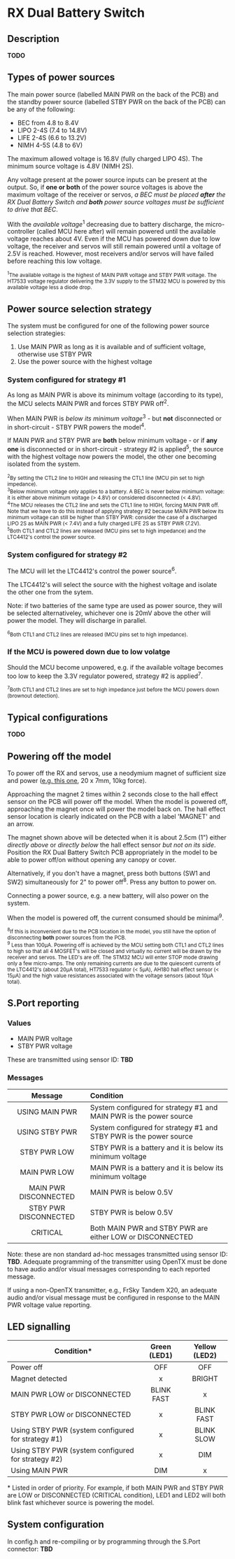 # RX Dual Battery Switch

## Description

**TODO**

## Types of power sources

The main power source (labelled MAIN PWR on the back of the PCB) and the standby power source (labelled STBY PWR on the back of the PCB) can be any of the following:

- BEC from 4.8 to 8.4V
- LIPO 2-4S (7.4 to 14.8V)
- LIFE 2-4S (6.6 to 13.2V)
- NIMH 4-5S (4.8 to 6V)

The maximum allowed voltage is 16.8V (fully charged LIPO 4S). The minimum source voltage is 4.8V (NIMH 2S).

Any voltage present at the power source inputs can be present at the output. So, if **one or both** of the power source voltages is above the maximum voltage of the receiver or servos, *a BEC must be placed **after** the RX Dual Battery Switch and **both** power source voltages must be sufficient to drive that BEC*.

With the *available voltage*<sup>1</sup> decreasing due to battery discharge, the micro-controller (called MCU here after) will remain powered until the available voltage reaches about 4V. Even if the MCU has powered down due to low voltage, the receiver and servos will still remain powered until a voltage of 2.5V is reached. However, most receivers and/or servos will have failed before reaching this low voltage.

<sub><sup>1</sup>The available voltage is the highest of MAIN PWR voltage and STBY PWR voltage. The HT7533 voltage regulator delivering the 3.3V supply to the STM32 MCU is powered by this available voltage less a diode drop.</sub><br/>

## Power source selection strategy

The system must be configured for one of the following power source selection strategies:

1. Use MAIN PWR as long as it is available and of sufficient voltage, otherwise use STBY PWR
2. Use the power source with the highest voltage

### System configured for strategy #1

As long as MAIN PWR is above its minimum voltage (according to its type), the MCU selects MAIN PWR and forces STBY PWR off<sup>2</sup>.

When MAIN PWR is *below its minimum voltage*<sup>3</sup> - but **not** disconnected or in short-circuit - STBY PWR powers the model<sup>4</sup>.

If MAIN PWR and STBY PWR are **both** below minimum voltage  - or if **any one** is disconnected or in short-circuit -  strategy #2 is applied<sup>5</sup>, the source with the highest voltage now powers the model, the other one becoming isolated from the system.

<sub><sup>2</sup>By setting the CTL2 line to HIGH and releasing the CTL1 line (MCU pin set to high impedance).</sub><br/>
<sub><sup>3</sup>Below minimum voltage only applies to a battery. A BEC is never below minimum voltage: it is either above minimum voltage (> 4.8V) or considered disconnected (< 4.8V).</sub><br/>
<sub><sup>4</sup>The MCU releases the CTL2 line and sets the CTL1 line to HIGH, forcing MAIN PWR off. Note that we have to do this instead of applying strategy #2 because MAIN PWR below its minimum voltage can still be higher than STBY PWR: consider the case of a discharged LIPO 2S as MAIN PWR (< 7.4V) and a fully charged LIFE 2S as STBY PWR (7.2V).</sub><br/>
<sub><sup>5</sup>Both CTL1 and CTL2 lines are released (MCU pins set to high impedance) and the LTC4412's control the power source.</sub><br/>

### System configured for strategy #2

The MCU will let the LTC4412's control the power source<sup>6</sup>. 

The LTC4412's will select the source with the highest voltage and isolate the other one from the sytem.

Note: if two batteries of the same type are used as power source, they will be selected alternativeley, whichever one is 20mV above the other will power the model. They will discharge in parallel.

<sub><sup>6</sup>Both CTL1 and CTL2 lines are released (MCU pins set to high impedance).</sub><br/>

### If the MCU is powered down due to low volatge

Should the MCU become unpowered, e.g. if the available voltage becomes too low to keep the 3.3V regulator powered, strategy #2 is applied<sup>7</sup>.

<sub><sup>7</sup>Both CTL1 and CTL2 lines are set to high impedance just before the MCU powers down (brownout detection).</sub><br/>

## Typical configurations

**TODO**

## Powering off the model

To power off the RX and servos, use a neodymium magnet of sufficient size and power ([e.g. this one](https://www.amazon.de/-/en/Magnetpro-Countersunk-Magnet-Cushions-Capsule/dp/B08K39Q1DL/ref=pd_sbs_1/261-1102478-9650911?pd_rd_w=4NK6S&pf_rd_p=b1c388c3-48c2-4960-8532-fa8f1477aee9&pf_rd_r=2AJZ6JFC8H0XXN0D8038&pd_rd_r=500284af-6c54-4b1d-af8f-a95a1c957906&pd_rd_wg=SNuGS&pd_rd_i=B08K39Q1DL&psc=1), 20 x 7mm, 10kg force).

Approaching the magnet 2 times within 2 seconds close to the hall effect sensor on the PCB will power off the model. When the model is powered off, approaching the magnet once will power the model back on. The hall effect sensor location is clearly indicated on the PCB with a label 'MAGNET' and an arrow. 

The magnet shown above will be detected when it is about 2.5cm (1") either *directly above* or *directly below* the hall effect sensor *but not on its side*. Position the RX Dual Battery Switch PCB appropriately in the model to be able to power off/on without opening any canopy or cover.

Alternatively, if you don't have a magnet, press both buttons (SW1 and SW2) simultaneously for 2" to power off<sup>8</sup>. Press any button to power on.

Connecting a power source, e.g. a new battery, will also power on the system.

When the model is powered off, the current consumed should be minimal<sup>9</sup>.

<sub><sup>8</sup>If this is inconvenient due to the PCB location in the model, you still have the option of disconnecting **both** power sources from the PCB.</sub><br/>
<sub><sup>9</sup> Less than 100µA. Powering off is achieved by the MCU setting both CTL1 and CTL2 lines to high so that all 4 MOSFET's will be closed and virtually no current will be drawn by the receiver and servos. The LED's are off. The STM32 MCU will enter STOP mode drawing only a few micro-amps. The only remaining currents are due to the quiescent currents of the LTC4412's (about 20µA total), HT7533 regulator (< 5µA), AH180 hall effect sensor (< 15µA) and the high value resistances associated with the voltage sensors (about 10µA total).</sub><br/>

## S.Port reporting

### Values

- MAIN PWR voltage
- STBY PWR voltage

These are transmitted using sensor ID: **TBD**

### Messages

| Message               | Condition                                                          |
| :-------------------: | :----------------------------------------------------------------- |
| USING MAIN PWR        | System configured for strategy #1 and MAIN PWR is the power source |
| USING STBY PWR        | System configured for strategy #1 and STBY PWR is the power source |
| STBY PWR LOW          | STBY PWR is a battery and it is below its minimum voltage          |
| MAIN PWR LOW          | MAIN PWR is a battery and it is below its minimum voltage          |
| MAIN PWR DISCONNECTED | MAIN PWR is below 0.5V                                             |
| STBY PWR DISCONNECTED | STBY PWR is below 0.5V                                             |
| CRITICAL              | Both MAIN PWR and STBY PWR are either LOW or DISCONNECTED          |

Note: these are non standard ad-hoc messages transmitted using sensor ID: **TBD**.
Adequate programming of the transmitter using OpenTX must be done to have audio and/or visual messages corresponding to each reported message.

If using a non-OpenTX transmitter, e.g., FrSky Tandem X20, an adequate audio and/or visual message must be configured in response to the MAIN PWR voltage value reporting.

## LED signalling

| Condition*                                         | Green (LED1)  | Yellow (LED2) |
| -------------------------------------------------- | :----------:  | :-----------: |
| Power off                                          |      OFF      |      OFF      |
| Magnet detected                                    |       x       |     BRIGHT    |
| MAIN PWR LOW or DISCONNECTED                       |   BLINK FAST  |       x       |
| STBY PWR LOW or DISCONNECTED                       |       x       |   BLINK FAST  |
| Using STBY PWR (system configured for strategy #1) |       x       |   BLINK SLOW  |
| Using STBY PWR (system configured for strategy #2) |       x       |      DIM      |
| Using MAIN PWR                                     |      DIM      |       x       |

\* Listed in order of priority. For example, if both MAIN PWR and STBY PWR are LOW or DISCONNECTED (CRITICAL condition), LED1 and LED2 will both blink fast whichever source is powering the model.

## System configuration

In config.h and re-compiling or by programming through the S.Port connector: **TBD**